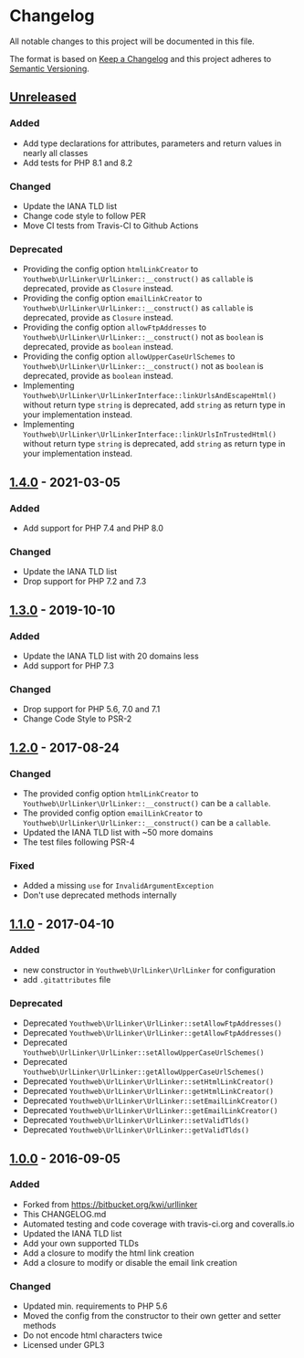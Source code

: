 # Changelog

All notable changes to this project will be documented in this file.

The format is based on [Keep a Changelog](http://keepachangelog.com/en/1.0.0/)
and this project adheres to [Semantic Versioning](http://semver.org/spec/v2.0.0.html).

## [Unreleased](https://github.com/youthweb/urllinker/compare/1.4.0...main)

### Added

- Add type declarations for attributes, parameters and return values in nearly all classes
- Add tests for PHP 8.1 and 8.2

### Changed

- Update the IANA TLD list
- Change code style to follow PER
- Move CI tests from Travis-CI to Github Actions

### Deprecated

- Providing the config option `htmlLinkCreator` to `Youthweb\UrlLinker\UrlLinker::__construct()` as `callable` is deprecated, provide as `Closure` instead.
- Providing the config option `emailLinkCreator` to `Youthweb\UrlLinker\UrlLinker::__construct()` as `callable` is deprecated, provide as `Closure` instead.
- Providing the config option `allowFtpAddresses` to `Youthweb\UrlLinker\UrlLinker::__construct()` not as `boolean` is deprecated, provide as `boolean` instead.
- Providing the config option `allowUpperCaseUrlSchemes` to `Youthweb\UrlLinker\UrlLinker::__construct()` not as `boolean` is deprecated, provide as `boolean` instead.
- Implementing `Youthweb\UrlLinker\UrlLinkerInterface::linkUrlsAndEscapeHtml()` without return type `string` is deprecated, add `string` as return type in your implementation instead.
- Implementing `Youthweb\UrlLinker\UrlLinkerInterface::linkUrlsInTrustedHtml()` without return type `string` is deprecated, add `string` as return type in your implementation instead.

## [1.4.0](https://github.com/youthweb/urllinker/compare/1.3.0...1.4.0) - 2021-03-05

### Added

- Add support for PHP 7.4 and PHP 8.0

### Changed

- Update the IANA TLD list
- Drop support for PHP 7.2 and 7.3

## [1.3.0](https://github.com/youthweb/urllinker/compare/1.2.0...1.3.0) - 2019-10-10

### Added

- Update the IANA TLD list with 20 domains less
- Add support for PHP 7.3

### Changed

- Drop support for PHP 5.6, 7.0 and 7.1
- Change Code Style to PSR-2

## [1.2.0](https://github.com/youthweb/urllinker/compare/1.1.0...1.2.0) - 2017-08-24

### Changed

- The provided config option `htmlLinkCreator` to `Youthweb\UrlLinker\UrlLinker::__construct()` can be a `callable`.
- The provided config option `emailLinkCreator` to `Youthweb\UrlLinker\UrlLinker::__construct()` can be a `callable`.
- Updated the IANA TLD list with ~50 more domains
- The test files following PSR-4

### Fixed

- Added a missing `use` for `InvalidArgumentException`
- Don't use deprecated methods internally

## [1.1.0](https://github.com/youthweb/urllinker/compare/1.0.0...1.1.0) - 2017-04-10

### Added

- new constructor in `Youthweb\UrlLinker\UrlLinker` for configuration
- add `.gitattributes` file

### Deprecated

- Deprecated `Youthweb\UrlLinker\UrlLinker::setAllowFtpAddresses()`
- Deprecated `Youthweb\UrlLinker\UrlLinker::getAllowFtpAddresses()`
- Deprecated `Youthweb\UrlLinker\UrlLinker::setAllowUpperCaseUrlSchemes()`
- Deprecated `Youthweb\UrlLinker\UrlLinker::getAllowUpperCaseUrlSchemes()`
- Deprecated `Youthweb\UrlLinker\UrlLinker::setHtmlLinkCreator()`
- Deprecated `Youthweb\UrlLinker\UrlLinker::getHtmlLinkCreator()`
- Deprecated `Youthweb\UrlLinker\UrlLinker::setEmailLinkCreator()`
- Deprecated `Youthweb\UrlLinker\UrlLinker::getEmailLinkCreator()`
- Deprecated `Youthweb\UrlLinker\UrlLinker::setValidTlds()`
- Deprecated `Youthweb\UrlLinker\UrlLinker::getValidTlds()`

## [1.0.0](https://github.com/youthweb/urllinker/compare/a173dfe2f6ff5a4423612b423323e94b5d2f58e2...1.0.0) - 2016-09-05

### Added

- Forked from https://bitbucket.org/kwi/urllinker
- This CHANGELOG.md
- Automated testing and code coverage with travis-ci.org and coveralls.io
- Updated the IANA TLD list
- Add your own supported TLDs
- Add a closure to modify the html link creation
- Add a closure to modify or disable the email link creation

### Changed

- Updated min. requirements to PHP 5.6
- Moved the config from the constructor to their own getter and setter methods
- Do not encode html characters twice
- Licensed under GPL3
